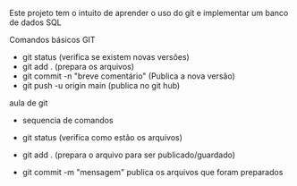 Este projeto tem o intuito de aprender o uso do git e implementar um banco de dados SQL

Comandos básicos GIT
 - git status (verifica se existem novas versões)
 - git add . (prepara os arquivos)
 - git commit -n "breve comentário" (Publica a nova versão)
 - git push -u origin main (publica no git hub) 

 aula de git 

 - sequencia de comandos 

 - git status (verifica como estão os arquivos)
 - git add . (prepara o arquivo para ser publicado/guardado)
 - git commit -m "mensagem" publica os arquivos que foram preparados 